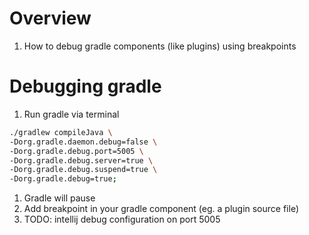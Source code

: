 # Overview
1. How to debug gradle components (like plugins) using breakpoints


# Debugging gradle
1. Run gradle via terminal
```sh
./gradlew compileJava \
-Dorg.gradle.daemon.debug=false \
-Dorg.gradle.debug.port=5005 \
-Dorg.gradle.debug.server=true \
-Dorg.gradle.debug.suspend=true \
-Dorg.gradle.debug=true;
```
1. Gradle will pause
1. Add breakpoint in your gradle component (eg. a plugin source file)
1. TODO: intellij debug configuration on port 5005
